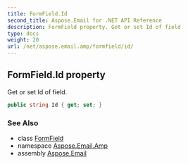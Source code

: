 ```yaml
---
title: FormField.Id
second_title: Aspose.Email for .NET API Reference
description: FormField property. Get or set Id of field
type: docs
weight: 20
url: /net/aspose.email.amp/formfield/id/
---
```

## FormField.Id property

Get or set Id of field.

```csharp
public string Id { get; set; }
```

### See Also

* class [FormField](../)
* namespace [Aspose.Email.Amp](../../formfield/)
* assembly [Aspose.Email](../../../)


